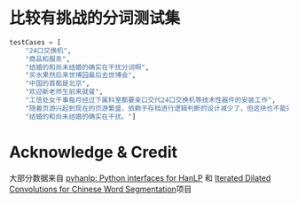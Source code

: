 # 比较有挑战的分词测试集
```python
testCases = [
    "24口交换机",
    "商品和服务",
    "结婚的和尚未结婚的确实在干扰分词啊",
    "买水果然后来世博园最后去世博会",
    "中国的首都是北京",
    "欢迎新老师生前来就餐",
    "工信处女干事每月经过下属科室都要亲口交代24口交换机等技术性器件的安装工作",
    "随着页游兴起到现在的页游繁盛，依赖于存档进行逻辑判断的设计减少了，但这块也不能完全忽略掉。",
    "结婚的和尚未结婚的确实在干扰。"]
```

# Acknowledge & Credit
大部分数据来自 [pyhanlp: Python interfaces for HanLP](https://github.com/hankcs/pyhanlp) 和 [Iterated Dilated Convolutions for Chinese Word Segmentation](https://github.com/hankcs/ID-CNN-CWS)项目
